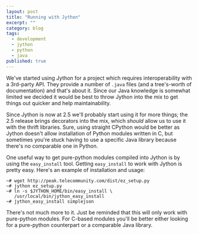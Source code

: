 ```yaml
---
layout: post
title: "Running with Jython"
excerpt: ""
category: blog
tags:
  - development
  - jython
  - python
  - java
published: true
---
```


We've started using Jython for a project which requires interoperability with a 3rd-party API. They provide a number of `.java` files (and a tree's-worth of documentation) and that's about it. Since our Java knowledge is somewhat limited we decided it would be best to throw Jython into the mix to get things out quicker and help maintainability.

Since Jython is now at 2.5 we'll probably start using it for more things; the 2.5 release brings decorators into the mix, which _should_ allow us to use it with the thrift libraries. Sure, using straight CPython would be better as Jython doesn't allow installation of Python modules written in C, but sometimes you're stuck having to use a specific Java library because there's no comparable one in Python.

One useful way to get pure-python modules compiled into Jython is by using the `easy_install` tool. Getting `easy_install` to work with Jython is pretty easy. Here's an example of installation and usage:

    ~# wget http://peak.telecommunity.com/dist/ez_setup.py
    ~# jython ez_setup.py
    ~# ln -s $JYTHON_HOME/bin/easy_install \
       /usr/local/bin/jython_easy_install
    ~# jython_easy_install simplejson

There's not much more to it. Just be reminded that this will only work with pure-python modules. For C-based modules you'll be better either looking for a pure-python counterpart or a comparable Java library.
